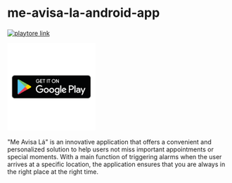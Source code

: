 # me-avisa-la-android-app


 <a href="https://play.google.com/store/apps/details?id=com.ipsoft.meavisala" target="blank"><img align="center"
            src="https://PlayBadges.pavi2410.me/badge/full?id=com.ipsoft.meavisala"
            alt="playtore link"  /></a>



<a href="https://play.google.com/store/apps/details?id=com.ipsoft.meavisala"><img src="https://github.com/AnthoniIP/Biblie/blob/master/screenshots/playstore.png" alt="Download on play store" width="200"></a>

"Me Avisa Lá" is an innovative application that offers a convenient and personalized solution to help users not miss important appointments or special moments. With a main function of triggering alarms when the user arrives at a specific location, the application ensures that you are always in the right place at the right time.





